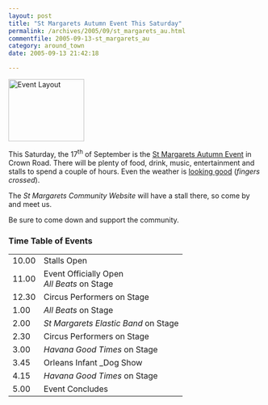 ```yaml
---
layout: post
title: "St Margarets Autumn Event This Saturday"
permalink: /archives/2005/09/st_margarets_au.html
commentfile: 2005-09-13-st_margarets_au
category: around_town
date: 2005-09-13 21:42:18

---
```


<a href="/assets/images/2005/autumnfairlayout.gif"><img src="/assets/images/2005/autumnfairlayout-thumb.gif" width="150" height="123" alt="Event Layout" class="right"/></a>

This Saturday, the 17<sup>th</sup> of September is the [St Margarets Autumn Event](/cgi-bin/events.cgi?key=200507211432&action=getevent) in Crown Road. There will be plenty of food, drink, music, entertainment and stalls to spend a couple of hours. Even the weather is [looking good](http://www.metcheck.com/V40/UK/FREE/7days.asp?zipcode=tw1) (<em>fingers crossed</em>).

The *St Margarets Community Website* will have a stall there, so come by and meet us.

Be sure to come down and support the community.

### Time Table of Events

|       |                                                 |
|-------|-------------------------------------------------|
| 10.00 | Stalls Open                                     |
| 11.00 | Event Officially Open<br />*All Beats* on Stage |
| 12.30 | Circus Performers on Stage                      |
| 1.00  | *All Beats* on Stage                            |
| 2.00  | *St Margarets Elastic Band* on Stage            |
| 2.30  | Circus Performers on Stage                      |
| 3.00  | *Havana Good Times* on Stage                    |
| 3.45  | Orleans Infant \_Dog Show                       |
| 4.15  | *Havana Good Times* on Stage                    |
| 5.00  | Event Concludes                                 |
